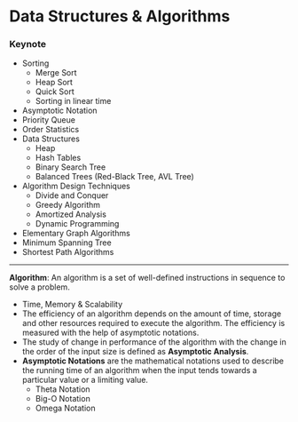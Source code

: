 # Data Structures & Algorithms

### Keynote

- Sorting
	- Merge Sort
	- Heap Sort
	- Quick Sort
	- Sorting in linear time
- Asymptotic Notation
- Priority Queue
- Order Statistics
- Data Structures
	- Heap
	- Hash Tables
	- Binary Search Tree
	- Balanced Trees (Red-Black Tree, AVL Tree)
- Algorithm Design Techniques
	- Divide and Conquer
	- Greedy Algorithm
	- Amortized Analysis
	- Dynamic Programming
- Elementary Graph Algorithms
- Minimum Spanning Tree
- Shortest Path Algorithms

---

**Algorithm**: An algorithm is a set of well-defined instructions in sequence to solve a problem.
- Time, Memory & Scalability
- The efficiency of an algorithm depends on the amount of time, storage and other resources required to execute the algorithm. The efficiency is measured with the help of asymptotic notations.
- The study of change in performance of the algorithm with the change in the order of the input size is defined as **Asymptotic Analysis**.
- **Asymptotic Notations** are the mathematical notations used to describe the running time of an algorithm when the input tends towards a particular value or a limiting value.
	- Theta Notation
	- Big-O Notation
	- Omega Notation

